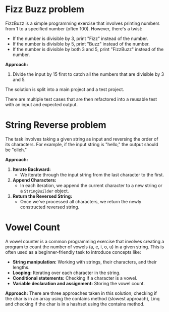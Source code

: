 # Fizz Buzz problem

FizzBuzz is a simple programming exercise that involves printing numbers from 1 to a specified number (often 100). However, there's a twist: 

- If the number is divisible by 3, print "Fizz" instead of the number. 
- If the number is divisible by 5, print "Buzz" instead of the number. 
- If the number is divisible by both 3 and 5, print "FizzBuzz" instead of the number.

**Approach:**
1. Divide the input by 15 first to catch all the numbers that are divisible by 3 and 5.

The solution is split into a main project and a test project.

There are multiple test cases that are then refactored into a reusable test with an input and expected output.

# String Reverse problem
The task involves taking a given string as input and reversing the order of its characters. For example, if the input string is "hello," the output should be "olleh."

**Approach:**
1. **Iterate Backward:**
    - We iterate through the input string from the last character to the first.
2. **Append Characters:**
    - In each iteration, we append the current character to a new string or a `StringBuilder` object.
3. **Return the Reversed String:**
    - Once we've processed all characters, we return the newly constructed reversed string.

# Vowel Count
A vowel counter is a common programming exercise that involves creating a program to count the number of vowels (a, e, i, o, u) in a given string. This is often used as a beginner-friendly task to introduce concepts like:

- **String manipulation:** Working with strings, their characters, and their lengths.
- **Looping:** Iterating over each character in the string.
- **Conditional statements:** Checking if a character is a vowel.
- **Variable declaration and assignment:** Storing the vowel count.

**Approach:**
There are three approaches taken in this solution; checking if the char is in an array using the contains method (slowest approach), Linq and checking if the char is in a hashset using the contains method. 